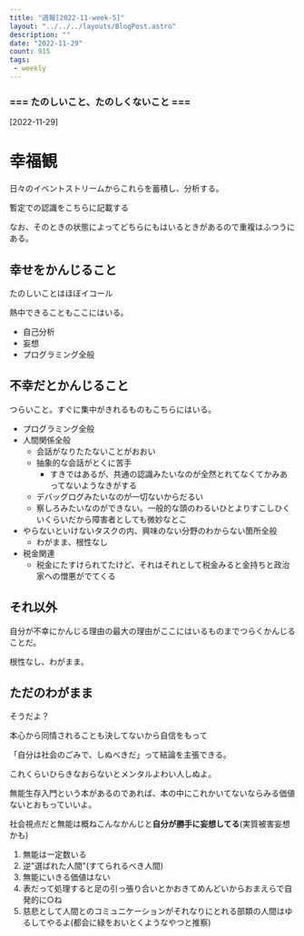 ```yaml
---
title: "週報[2022-11-week-5]"
layout: "../../../layouts/BlogPost.astro"
description: ""
date: "2022-11-29"
count: 915
tags:
 - weekly
---
```





### === たのしいこと、たのしくないこと ===

[2022-11-29]

# 幸福観

日々のイベントストリームからこれらを蓄積し、分析する。

暫定での認識をこちらに記載する

なお、そのときの状態によってどちらにもはいるときがあるので重複はふつうにある。

## 幸せをかんじること

たのしいことはほぼイコール

熱中できることもここにはいる。

* 自己分析
* 妄想
* プログラミング全般

## 不幸だとかんじること

つらいこと。すぐに集中がきれるものもこちらにはいる。

* プログラミング全般
* 人間関係全般
  * 会話がなりたたないことがおおい
  * 抽象的な会話がとくに苦手
	* すきではあるが、共通の認識みたいなのが全然とれてなくてかみあってないようなきがする
  * デバッグログみたいなのが一切ないからだるい
  * 察しろみたいなのができない。一般的な頭のわるいひとよりすこしひくいくらいだから障害者としても微妙なとこ
* やらないといけないタスクの内、興味のない分野のわからない箇所全般
  * わがまま、根性なし
* 税金関連
  * 税金にたすけられてたけど、それはそれとして税金みると金持ちと政治家への憎悪がでてくる

## それ以外

自分が不幸にかんじる理由の最大の理由がここにはいるものまでつらくかんじることだ。

根性なし、わがまま。

## ただのわがまま

そうだよ？

本心から同情されることも決してないから自信をもって

「自分は社会のごみで、しぬべきだ」って結論を主張できる。

これくらいひらきなおらないとメンタルよわい人しぬよ。

無能生存入門という本があるのであれば、本の中にこれかいてないならみる価値ないとおもっていいよ。

社会視点だと無能は概ねこんなかんじと**自分が勝手に妄想してる**(実質被害妄想かも)

1. 無能は一定数いる
2. 逆"選ばれた人間"(すてられるべき人間)
3. 無能にいきる価値はない
4. 表だって処理すると足の引っ張り合いとかおきてめんどいからおまえらで自発的に○ね
5. 慈悲として人間とのコミュニケーションがそれなりにとれる部類の人間はゆるしてやるよ(都会に緑をおいとくようなやつと推察)
